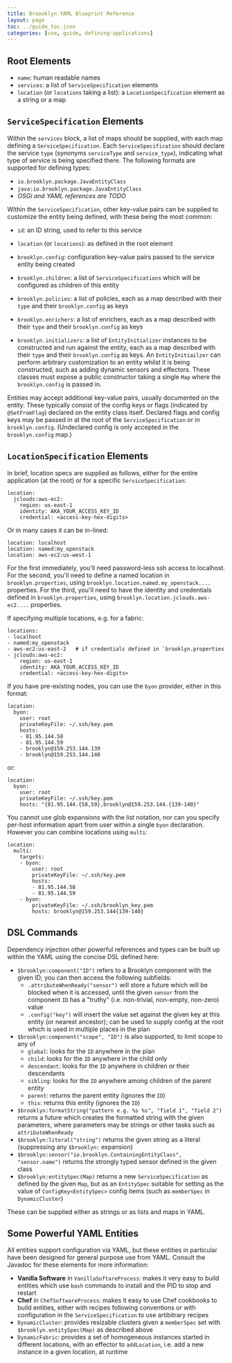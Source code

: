 ```yaml
---
title: Broooklyn YAML Blueprint Reference
layout: page
toc: ../guide_toc.json
categories: [use, guide, defining-applications]
---
```


## Root Elements

* `name`: human readable names
* `services`: a list of `ServiceSpecification` elements
* `location` (or `locations` taking a list): a `LocationSpecification` element as a string or a map


## `ServiceSpecification` Elements

Within the `services` block, a list of maps should be supplied, with each map
defining a `ServiceSpecification`.  Each `ServiceSpecification` should declare the
service `type` (synonyms `serviceType` and `service_type`), indicating what type of 
service is being specified there.  The following formats are supported for
defining types:

* `io.brooklyn.package.JavaEntityClass`
* `java:io.brooklyn.package.JavaEntityClass`
* *OSGi and YAML references are TODO*

Within the `ServiceSpecification`, other key-value pairs can be supplied to customize
the entity being defined, with these being the most common:

* `id`: an ID string, used to refer to this service

* `location` (or `locations`): as defined in the root element 
  
* `brooklyn.config`: configuration key-value pairs passed to the service entity being created

* `brooklyn.children`: a list of `ServiceSpecifications` which will be configured as children of this entity

* `brooklyn.policies`: a list of policies, each as a map described with their `type` and their `brooklyn.config` as keys

* `brooklyn.enrichers`: a list of enrichers, each as a map described with their `type` and their `brooklyn.config` as keys

* `brooklyn.initializers`: a list of `EntityInitializer` instances to be constructed and run against the entity, 
  each as a map described with their `type` and their `brooklyn.config` as keys.
  An `EntityInitiailzer` can perform arbitrary customization to an entity whilst it is being constructed,
  such as adding dynamic sensors and effectors. These classes must expose a public constructor taking
  a single `Map` where the `brooklyn.config` is passed in.

Entities may accept additional key-value pairs, 
usually documented on the entity.
These typically consist of the config keys or flags (indicated by `@SetFromFlag`) declared on the entity class itself.
Declared flags and config keys may be passed in at the root of the `ServiceSpecification` or in `brooklyn.config`.
(Undeclared config is only accepted in the `brooklyn.config` map.)


## `LocationSpecification` Elements

<!-- TODO - expand this, currently it's concise notes -->

In brief, location specs are supplied as follows, either for the entire application (at the root)
or for a specific `ServiceSpecification`:

    location:
      jclouds:aws-ec2:
        region: us-east-1
        identity: AKA_YOUR_ACCESS_KEY_ID
        credential: <access-key-hex-digits>

Or in many cases it can be in-lined:

    location: localhost
    location: named:my_openstack
    location: aws-ec2:us-west-1

For the first immediately, you'll need password-less ssh access to localhost.
For the second, you'll need to define a named location in `brooklyn.properties`,
using `brooklyn.location.named.my_openstack....` properties.
For the third, you'll need to have the identity and credentials defined in
`brooklyn.properties`, using `brooklyn.location.jclouds.aws-ec2....` properties.

If specifying multiple locations, e.g. for a fabric:

    locations:
    - localhost
    - named:my_openstack
    - aws-ec2:us-east-2   # if credentials defined in `brooklyn.properties
    - jclouds:aws-ec2:
        region: us-east-1
        identity: AKA_YOUR_ACCESS_KEY_ID
        credential: <access-key-hex-digits>

If you have pre-existing nodes, you can use the `byon` provider, either in this format:

    location:
      byon:
        user: root
        privateKeyFile: ~/.ssh/key.pem
        hosts:
        - 81.95.144.58
        - 81.95.144.59
        - brooklyn@159.253.144.139
        - brooklyn@159.253.144.140

or:

    location:
      byon:
        user: root
        privateKeyFile: ~/.ssh/key.pem
        hosts: "{81.95.144.{58,59},brooklyn@159.253.144.{139-140}"

You cannot use glob expansions with the list notation, nor can you specify per-host
information apart from user within a single `byon` declaration.
However you can combine locations using `multi`:

    location:
      multi:
        targets:
        - byon:
            user: root
            privateKeyFile: ~/.ssh/key.pem
            hosts:
            - 81.95.144.58
            - 81.95.144.59
        - byon:
            privateKeyFile: ~/.ssh/brooklyn_key.pem
            hosts: brooklyn@159.253.144{139-140}


## DSL Commands

Dependency injection other powerful references and types can be built up within the YAML using the
concise DSL defined here:
 
* `$brooklyn:component("ID")` refers to a Brooklyn component with the given ID; you can then access the following subfields:
  * `.attributeWhenReady("sensor")` will store a future which will be blocked when it is accessed,
    until the given `sensor` from the component `ID` has a "truthy" (i.e. non-trivial, non-empty, non-zero) value
  * `.config("key")` will insert the value set against the given key at this entity (or nearest ancestor);
    can be used to supply config at the root which is used in multiple places in the plan
* `$brooklyn:component("scope", "ID")` is also supported, to limit scope to any of
  * `global`: looks for the `ID` anywhere in the plan
  * `child`: looks for the `ID` anywhere in the child only
  * `descendant`: looks for the `ID` anywhere in children or their descendants
  * `sibling`: looks for the `ID` anywhere among children of the parent entity
  * `parent`: returns the parent entity (ignores the `ID`)
  * `this`: returns this entity (ignores the `ID`)
* `$brooklyn:formatString("pattern e.g. %s %s", "field 1", "field 2")` returns a future which creates the formatted string
  with the given parameters, where parameters may be strings *or* other tasks such as `attributeWhenReady`
* `$brooklyn:literal("string")` returns the given string as a literal (suppressing any `$brooklyn:` expansion)
* `$brooklyn:sensor("io.brooklyn.ContainingEntityClass", "sensor.name")` returns the strongly typed sensor defined in the given class
* `$brooklyn:entitySpec(Map)` returns a new `ServiceSpecification` as defined by the given `Map`,
  but as an `EntitySpec` suitable for setting as the value of `ConfigKey<EntitySpec>` config items
  (such as `memberSpec` in `DynamicCluster`)

These can be supplied either as strings or as lists and maps in YAML. 


## Some Powerful YAML Entities

All entities support configuration via YAML, but these entities in particular 
have been designed for general purpose use from YAML.  Consult the Javadoc for these
elements for more information:

* **Vanilla Software** in `VanillaSoftareProcess`: makes it very easy to build entities
  which use `bash` commands to install and the PID to stop and restart
* **Chef** in `ChefSoftwareProcess`: makes it easy to use Chef cookbooks to build entities,
  either with recipes following conventions or with configuration in the `ServiceSpecification`
  to use artibitrary recipes 
* `DynamicCluster`: provides resizable clusters given a `memberSpec` set with `$brooklyn.entitySpec(Map)` as described above 
* `DynamicFabric`: provides a set of homogeneous instances started in different locations,
  with an effector to `addLocation`, i.e. add a new instance in a given location, at runtime


